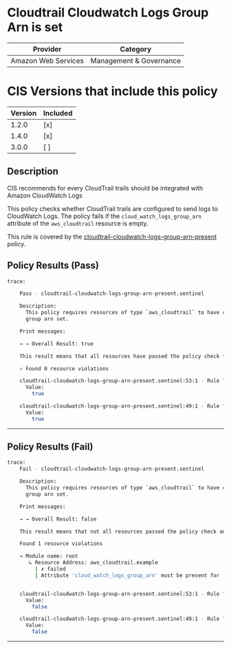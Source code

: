# Cloudtrail Cloudwatch Logs Group Arn is set

| Provider            | Category                |
|---------------------|-------------------------|
| Amazon Web Services | Management & Governance |

# CIS Versions that include this policy

| Version | Included |
|---------|----------|
| 1.2.0   | [x]      |
| 1.4.0   | [x]      |
| 3.0.0   | [ ]      |

## Description

CIS recommends for every CloudTrail trails should be integrated with Amazon CloudWatch Logs

This policy checks whether CloudTrail trails are configured to send logs to CloudWatch Logs. 
The policy fails if the `cloud_watch_logs_group_arn` attribute of the `aws_cloudtrail` resource is empty.

This rule is covered by the [cloudtrail-cloudwatch-logs-group-arn-present](../../policies/cloudtrail-cloudwatch-logs-group-arn-present.sentinel) policy.

## Policy Results (Pass)
```bash
trace:

    Pass - cloudtrail-cloudwatch-logs-group-arn-present.sentinel

    Description:
      This policy requires resources of type `aws_cloudtrail` to have cloudwatch log
      group arn set.

    Print messages:

    → → Overall Result: true

    This result means that all resources have passed the policy check for the policy cloudtrail-cloudwatch-logs-group-arn-present.

    ✓ Found 0 resource violations

    cloudtrail-cloudwatch-logs-group-arn-present.sentinel:53:1 - Rule "main"
      Value:
        true

    cloudtrail-cloudwatch-logs-group-arn-present.sentinel:49:1 - Rule "ensure_cloudwatch_log_groups_arn_is_set"
      Value:
        true

```

---

## Policy Results (Fail)
```bash
trace:
    Fail - cloudtrail-cloudwatch-logs-group-arn-present.sentinel

    Description:
      This policy requires resources of type `aws_cloudtrail` to have cloudwatch log for the policy cloudtrail-cloudwatch-logs-group-arn-present.
      group arn set.

    Print messages:

    → → Overall Result: false

    This result means that not all resources passed the policy check and the protected behavior is not allowed.

    Found 1 resource violations

    → Module name: root
       ↳ Resource Address: aws_cloudtrail.example
         | ✗ failed
         | Attribute 'cloud_watch_logs_group_arn' must be present for 'aws_cloudtrail' resources. Refer to https://docs.aws.amazon.com/securityhub/latest/userguide/cloudtrail-controls.html#cloudtrail-5 for more details.


    cloudtrail-cloudwatch-logs-group-arn-present.sentinel:53:1 - Rule "main"
      Value:
        false

    cloudtrail-cloudwatch-logs-group-arn-present.sentinel:49:1 - Rule "ensure_cloudwatch_log_groups_arn_is_set"
      Value:
        false
```

---